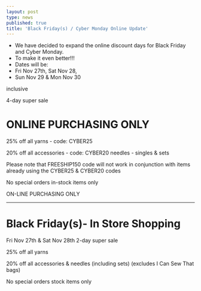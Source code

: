```yaml
---
layout: post
type: news
published: true
title: 'Black Friday(s) / Cyber Monday Online Update'
---
```


- We have decided to expand the online discount days for Black Friday and Cyber Monday.
- To make it even better!!!
- Dates will be:
- Fri Nov 27th, Sat Nov 28,
- Sun Nov 29 & Mon Nov 30

inclusive

4-day super sale

<h1>ONLINE PURCHASING ONLY</h1>
25% off all yarns - code:  CYBER25

20% off all accessories - code:  CYBER20
 needles - singles & sets

Please note that FREESHIP150 code will not work in conjunction with items already using the 
CYBER25 & CYBER20 codes


No special orders
in-stock items only

ON-LINE PURCHASING ONLY
<hr />
<h1>Black Friday(s)- In Store Shopping</h1>

Fri Nov 27th & Sat Nov 28th
2-day super sale


25% off all yarns

20% off all accessories & needles (including sets)
(excludes I Can Sew That bags)

No special orders
stock items only
